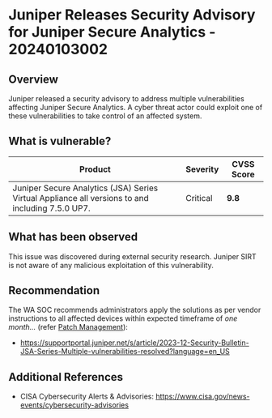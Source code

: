 # Juniper Releases Security Advisory for Juniper Secure Analytics - 20240103002

## Overview

Juniper released a security advisory to address multiple vulnerabilities affecting Juniper Secure Analytics. A cyber threat actor could exploit one of these vulnerabilities to take control of an affected system.

## What is vulnerable?

| Product                                                                                          | Severity | CVSS Score |
| ------------------------------------------------------------------------------------------------ | -------- | ---------- |
| Juniper Secure Analytics (JSA) Series Virtual Appliance all versions to and including 7.5.0 UP7. | Critical | **9.8**    |

## What has been observed

This issue was discovered during external security research. Juniper SIRT is not aware of any malicious exploitation of this vulnerability.

## Recommendation

The WA SOC recommends administrators apply the solutions as per vendor instructions to all affected devices within expected timeframe of *one month...* (refer [Patch Management](../guidelines/patch-management.md)):

- <https://supportportal.juniper.net/s/article/2023-12-Security-Bulletin-JSA-Series-Multiple-vulnerabilities-resolved?language=en_US>

## Additional References

- CISA Cybersecurity Alerts & Advisories: <https://www.cisa.gov/news-events/cybersecurity-advisories>
